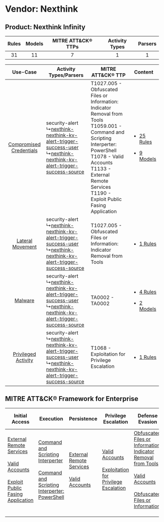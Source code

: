Vendor: Nexthink
================
Product: Nexthink Infinity
--------------------------
| Rules | Models | MITRE ATT&CK® TTPs | Activity Types | Parsers |
|:-----:|:------:|:------------------:|:--------------:|:-------:|
|  31   |   11   |         7          |       1        |    1    |

|    Use-Case    | Activity Types/Parsers    | MITRE ATT&CK® TTP    | Content    |
|:----:| ---- | ---- | ---- |
| [Compromised Credentials](../../../UseCases/uc_compromised_credentials.md) |  security-alert<br> ↳[nexthink-nexthink-kv-alert-trigger-success-user](Ps/pC_nexthinknexthinkkvalerttriggersuccessuser.md)<br> ↳[nexthink-nexthink-kv-alert-trigger-success-source](Ps/pC_nexthinknexthinkkvalerttriggersuccesssource.md)<br> | T1027.005 - Obfuscated Files or Information: Indicator Removal from Tools<br>T1059.001 - Command and Scripting Interperter: PowerShell<br>T1078 - Valid Accounts<br>T1133 - External Remote Services<br>T1190 - Exploit Public Fasing Application<br> | [<ul><li>25 Rules</li></ul><ul><li>9 Models</li></ul>](RM/r_m_nexthink_nexthink_infinity_Compromised_Credentials.md) |
|        [Lateral Movement](../../../UseCases/uc_lateral_movement.md)        |  security-alert<br> ↳[nexthink-nexthink-kv-alert-trigger-success-user](Ps/pC_nexthinknexthinkkvalerttriggersuccessuser.md)<br> ↳[nexthink-nexthink-kv-alert-trigger-success-source](Ps/pC_nexthinknexthinkkvalerttriggersuccesssource.md)<br> | T1027.005 - Obfuscated Files or Information: Indicator Removal from Tools<br>    | [<ul><li>1 Rules</li></ul>](RM/r_m_nexthink_nexthink_infinity_Lateral_Movement.md)    |
|    [Malware](../../../UseCases/uc_malware.md)    |  security-alert<br> ↳[nexthink-nexthink-kv-alert-trigger-success-user](Ps/pC_nexthinknexthinkkvalerttriggersuccessuser.md)<br> ↳[nexthink-nexthink-kv-alert-trigger-success-source](Ps/pC_nexthinknexthinkkvalerttriggersuccesssource.md)<br> | TA0002 - TA0002<br>    | [<ul><li>4 Rules</li></ul><ul><li>2 Models</li></ul>](RM/r_m_nexthink_nexthink_infinity_Malware.md)    |
|     [Privileged Activity](../../../UseCases/uc_privileged_activity.md)     |  security-alert<br> ↳[nexthink-nexthink-kv-alert-trigger-success-user](Ps/pC_nexthinknexthinkkvalerttriggersuccessuser.md)<br> ↳[nexthink-nexthink-kv-alert-trigger-success-source](Ps/pC_nexthinknexthinkkvalerttriggersuccesssource.md)<br> | T1068 - Exploitation for Privilege Escalation<br>    | [<ul><li>1 Rules</li></ul>](RM/r_m_nexthink_nexthink_infinity_Privileged_Activity.md)    |

MITRE ATT&CK® Framework for Enterprise
--------------------------------------
| Initial Access                                                                                                                                                                                                                         | Execution                                                                                                                                                                                    | Persistence                                                                                                                                      | Privilege Escalation                                                                                                                                          | Defense Evasion                                                                                                                                                                                                                                                               | Credential Access | Discovery | Lateral Movement | Collection | Command and Control | Exfiltration | Impact |
| -------------------------------------------------------------------------------------------------------------------------------------------------------------------------------------------------------------------------------------- | -------------------------------------------------------------------------------------------------------------------------------------------------------------------------------------------- | ------------------------------------------------------------------------------------------------------------------------------------------------ | ------------------------------------------------------------------------------------------------------------------------------------------------------------- | ----------------------------------------------------------------------------------------------------------------------------------------------------------------------------------------------------------------------------------------------------------------------------- | ----------------- | --------- | ---------------- | ---------- | ------------------- | ------------ | ------ |
| [External Remote Services](https://attack.mitre.org/techniques/T1133)<br><br>[Valid Accounts](https://attack.mitre.org/techniques/T1078)<br><br>[Exploit Public Fasing Application](https://attack.mitre.org/techniques/T1190)<br><br> | [Command and Scripting Interperter](https://attack.mitre.org/techniques/T1059)<br><br>[Command and Scripting Interperter: PowerShell](https://attack.mitre.org/techniques/T1059/001)<br><br> | [External Remote Services](https://attack.mitre.org/techniques/T1133)<br><br>[Valid Accounts](https://attack.mitre.org/techniques/T1078)<br><br> | [Valid Accounts](https://attack.mitre.org/techniques/T1078)<br><br>[Exploitation for Privilege Escalation](https://attack.mitre.org/techniques/T1068)<br><br> | [Obfuscated Files or Information: Indicator Removal from Tools](https://attack.mitre.org/techniques/T1027/005)<br><br>[Valid Accounts](https://attack.mitre.org/techniques/T1078)<br><br>[Obfuscated Files or Information](https://attack.mitre.org/techniques/T1027)<br><br> |                   |           |                  |            |                     |              |        |